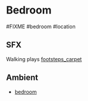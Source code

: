 # Bedroom

#FIXME #bedroom #location 

## SFX

Walking plays [footsteps_carpet](../sfx/footsteps_carpet.md)

## Ambient

- [bedroom](../ambients/bedroom.md)